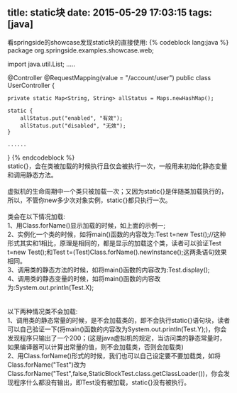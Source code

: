 title: static块
date: 2015-05-29 17:03:15
tags: [java]
---
看springside的showcase发现static块的直接使用:
{% codeblock lang:java %}
package org.springside.examples.showcase.web;

import java.util.List;
.....

@Controller
@RequestMapping(value = "/account/user")
public class UserController {

	private static Map<String, String> allStatus = Maps.newHashMap();

	static {
		allStatus.put("enabled", "有效");
		allStatus.put("disabled", "无效");
	}
	
	......

}
{% endcodeblock %}
<br>
static{}，会在类被加载的时候执行且仅会被执行一次，一般用来初始化静态变量和调用静态方法。<br><br>
虚拟机的生命周期中一个类只被加载一次；又因为static{}是伴随类加载执行的，所以，不管你new多少次对象实例，static{}都只执行一次。<br><br>
类会在以下情况加载:<br>
1、用Class.forName()显示加载的时候，如上面的示例一;<br>
2、实例化一个类的时候，如将main()函数的内容改为:Test t=new Test();//这种形式其实和1相比，原理是相同的，都是显示的加载这个类，读者可以验证Test t=new Test();和Test t=(Test)Class.forName().newInstance();这两条语句效果相同。<br>
3、调用类的静态方法的时候，如将main()函数的内容改为:Test.display();<br>
4、调用类的静态变量的时候，如将main()函数的内容改为:System.out.println(Test.X);<br>
<br><br>
以下两种情况类不会加载:<br>
1、调用类的静态常量的时候，是不会加载类的，即不会执行static{}语句块，读者可以自己验证一下(将main()函数的内容改为System.out.println(Test.Y);)，你会发现程序只输出了一个200；(这是java虚拟机的规定，当访问类的静态常量时，如果编译器可以计算出常量的值，则不会加载类，否则会加载类)<br>
2、用Class.forName()形式的时候，我们也可以自己设定要不要加载类，如将Class.forName("Test")改为 Class.forName("Test",false,StaticBlockTest.class.getClassLoader())，你会发现程序什么都没有输出，即Test没有被加载，static{}没有被执行。